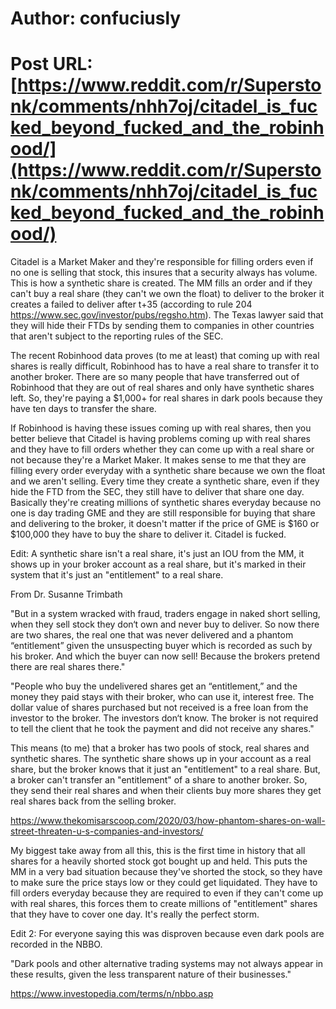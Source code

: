 # Author: confuciusly
# Post URL: [https://www.reddit.com/r/Superstonk/comments/nhh7oj/citadel_is_fucked_beyond_fucked_and_the_robinhood/](https://www.reddit.com/r/Superstonk/comments/nhh7oj/citadel_is_fucked_beyond_fucked_and_the_robinhood/)


Citadel is a Market Maker and they're responsible for filling orders even if no one is selling that stock, this insures that a security always has volume. This is how a synthetic share is created. The MM fills an order and if they can't buy a real share (they can't we own the float) to deliver to the broker it creates a failed to deliver after t+35 (according to rule 204 https://www.sec.gov/investor/pubs/regsho.htm). The Texas lawyer said that they will hide their FTDs by sending them to companies in other countries that aren't subject to the reporting rules of the SEC. 


The recent Robinhood data proves (to me at least) that coming up with real shares is really difficult, Robinhood has to have a real share to transfer it to another broker. There are so many people that have transferred out of Robinhood that they are out of real shares and only have synthetic shares left. So, they're paying a $1,000+ for real shares in dark pools because they have ten days to transfer the share. 


If Robinhood is having these issues coming up with real shares, then you better believe that Citadel is having problems coming up with real shares and they have to fill orders whether they can come up with a real share or not because they're a Market Maker. It makes sense to me that they are filling every order everyday with a synthetic share because we own the float and we aren't selling. Every time they create a synthetic share, even if they hide the FTD from the SEC, they still have to deliver that share one day. Basically they're creating millions of synthetic shares everyday because no one is day trading GME and they are still responsible for buying that share and delivering to the broker, it doesn't matter if the price of GME is $160 or $100,000 they have to buy the share to deliver it. Citadel is fucked.


Edit: A synthetic share isn't a real share, it's just an IOU from the MM, it shows up in your broker account as a real share, but it's marked in their system that it's just an "entitlement" to a real share. 

From Dr. Susanne Trimbath

"But in a system wracked with fraud, traders engage in naked short selling, when they sell stock they don‘t own and never buy to deliver. So now there are two shares, the real one that was never delivered and a phantom “entitlement” given the unsuspecting buyer which is recorded as such by his broker. And which the buyer can now sell! Because the brokers pretend there are real shares there."

"People who buy the undelivered shares get an “entitlement,” and the money they paid stays with their broker, who can use it, interest free. The dollar value of shares purchased but not received is a free loan from the investor to the broker. The investors don‘t know. The broker is not required to tell the client that he took the payment and did not receive any shares."

This means (to me) that a broker has two pools of stock, real shares and synthetic shares. The synthetic share shows up in your account as a real share, but the broker knows that it just an "entitlement" to a real share. But, a broker can't transfer an "entitlement" of a share to another broker. So, they send their real shares and when their clients buy more shares they get real shares back from the selling broker.

https://www.thekomisarscoop.com/2020/03/how-phantom-shares-on-wall-street-threaten-u-s-companies-and-investors/

My biggest take away from all this, this is the first time in history that all shares for a heavily shorted stock got bought up and held. This puts the MM in a very bad situation because they've shorted the stock, so they have to make sure the price stays low or they could get liquidated. They have to fill orders everyday because they are required to even if they can't come up with real shares, this forces them to create millions of "entitlement" shares that they have to cover one day. It's really the perfect storm.


Edit 2: For everyone saying this was disproven because even dark pools are recorded in the NBBO.

"Dark pools and other alternative trading systems may not always appear in these results, given the less transparent nature of their businesses."

https://www.investopedia.com/terms/n/nbbo.asp